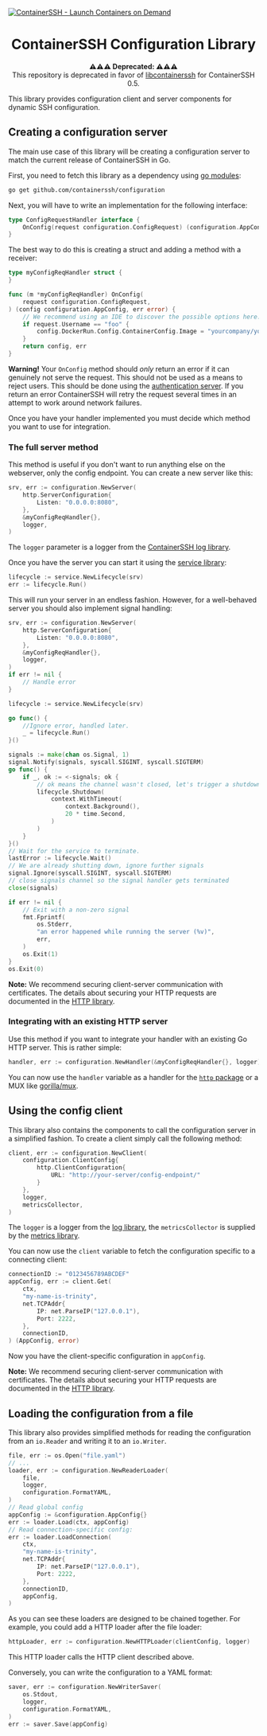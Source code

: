 [![ContainerSSH - Launch Containers on Demand](https://containerssh.github.io/images/logo-for-embedding.svg)](https://containerssh.github.io/)

<!--suppress HtmlDeprecatedAttribute -->
<h1 align="center">ContainerSSH Configuration Library</h1>

<p align="center"><strong>⚠⚠⚠ Deprecated: ⚠⚠⚠</strong><br />This repository is deprecated in favor of <a href="https://github.com/ContainerSSH/libcontainerssh">libcontainerssh</a> for ContainerSSH 0.5.</p>

This library provides configuration client and server components for dynamic SSH configuration.

## Creating a configuration server

The main use case of this library will be creating a configuration server to match the current release of ContainerSSH in Go.

First, you need to fetch this library as a dependency using [go modules](https://blog.golang.org/using-go-modules):

```bash
go get github.com/containerssh/configuration
```

Next, you will have to write an implementation for the following interface:

```go
type ConfigRequestHandler interface {
	OnConfig(request configuration.ConfigRequest) (configuration.AppConfig, error)
}
```

The best way to do this is creating a struct and adding a method with a receiver:

```go
type myConfigReqHandler struct {
}

func (m *myConfigReqHandler) OnConfig(
    request configuration.ConfigRequest,
) (config configuration.AppConfig, err error) {
    // We recommend using an IDE to discover the possible options here.
    if request.Username == "foo" {
        config.DockerRun.Config.ContainerConfig.Image = "yourcompany/yourimage"
    }
    return config, err
}
```

**Warning!** Your `OnConfig` method should *only* return an error if it can genuinely not serve the request. This should not be used as a means to reject users. This should be done using the [authentication server](https://github.com/containerssh/auth). If you return an error ContainerSSH will retry the request several times in an attempt to work around network failures.

Once you have your handler implemented you must decide which method you want to use for integration.

### The full server method

This method is useful if you don't want to run anything else on the webserver, only the config endpoint. You can create a new server like this:

```go
srv, err := configuration.NewServer(
	http.ServerConfiguration{
        Listen: "0.0.0.0:8080",
    },
	&myConfigReqHandler{},
	logger,
)
```

The `logger` parameter is a logger from the [ContainerSSH log library](https://github.com/containerssh/log).

Once you have the server you can start it using the [service library](https://github.com/containerssh/service):

```go
lifecycle := service.NewLifecycle(srv)
err := lifecycle.Run()
```

This will run your server in an endless fashion. However, for a well-behaved server you should also implement signal handling:

```go
srv, err := configuration.NewServer(
    http.ServerConfiguration{
        Listen: "0.0.0.0:8080",
    },
    &myConfigReqHandler{},
    logger,
)
if err != nil {
    // Handle error
}

lifecycle := service.NewLifecycle(srv)

go func() {
    //Ignore error, handled later.
    _ = lifecycle.Run()
}()

signals := make(chan os.Signal, 1)
signal.Notify(signals, syscall.SIGINT, syscall.SIGTERM)
go func() {
    if _, ok := <-signals; ok {
        // ok means the channel wasn't closed, let's trigger a shutdown.
        lifecycle.Shutdown(
            context.WithTimeout(
                context.Background(),
                20 * time.Second,
            )
        )
    }
}()
// Wait for the service to terminate.
lastError := lifecycle.Wait()
// We are already shutting down, ignore further signals
signal.Ignore(syscall.SIGINT, syscall.SIGTERM)
// close signals channel so the signal handler gets terminated
close(signals)

if err != nil {
    // Exit with a non-zero signal
    fmt.Fprintf(
        os.Stderr,
        "an error happened while running the server (%v)",
        err,
    )
    os.Exit(1)
}
os.Exit(0)
```

**Note:** We recommend securing client-server communication with certificates. The details about securing your HTTP requests are documented in the [HTTP library](https://github.com/containerssh/http).

### Integrating with an existing HTTP server

Use this method if you want to integrate your handler with an existing Go HTTP server. This is rather simple:

```go
handler, err := configuration.NewHandler(&myConfigReqHandler{}, logger)
```

You can now use the `handler` variable as a handler for the [`http` package](https://golang.org/pkg/net/http/) or a MUX like [gorilla/mux](https://github.com/gorilla/mux).

## Using the config client

This library also contains the components to call the configuration server in a simplified fashion. To create a client simply call the following method:

```go
client, err := configuration.NewClient(
	configuration.ClientConfig{
        http.ClientConfiguration{
            URL: "http://your-server/config-endpoint/"
        }
    },
	logger,
    metricsCollector,
)
```

The `logger` is a logger from the [log library](https://github.com/containerssh/log), the `metricsCollector` is supplied by the [metrics library](https://github.com/containerssh/metrics). 

You can now use the `client` variable to fetch the configuration specific to a connecting client:

```go
connectionID := "0123456789ABCDEF"
appConfig, err := client.Get(
    ctx,
    "my-name-is-trinity",
    net.TCPAddr{
        IP: net.ParseIP("127.0.0.1"),
        Port: 2222,
    },
    connectionID,
) (AppConfig, error)
```

Now you have the client-specific configuration in `appConfig`.

**Note:** We recommend securing client-server communication with certificates. The details about securing your HTTP requests are documented in the [HTTP library](https://github.com/containerssh/http).

## Loading the configuration from a file

This library also provides simplified methods for reading the configuration from an `io.Reader` and writing it to an `io.Writer`.

```go
file, err := os.Open("file.yaml")
// ...
loader, err := configuration.NewReaderLoader(
	file,
    logger,
    configuration.FormatYAML,
)
// Read global config
appConfig := &configuration.AppConfig{}
err := loader.Load(ctx, appConfig)
// Read connection-specific config:
err := loader.LoadConnection(
    ctx,
    "my-name-is-trinity",
    net.TCPAddr{
        IP: net.ParseIP("127.0.0.1"),
        Port: 2222,
    },
    connectionID,
    appConfig,
)
```

As you can see these loaders are designed to be chained together. For example, you could add a HTTP loader after the file loader:

```go
httpLoader, err := configuration.NewHTTPLoader(clientConfig, logger)
```

This HTTP loader calls the HTTP client described above.

Conversely, you can write the configuration to a YAML format:

```go
saver, err := configuration.NewWriterSaver(
    os.Stdout,
    logger,
    configuration.FormatYAML,
)
err := saver.Save(appConfig)
```
